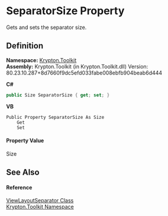 # SeparatorSize Property


Gets and sets the separator size.



## Definition
**Namespace:** <a href="79d2eac2-21f4-54ff-7552-b20c33c30600.md">Krypton.Toolkit</a>  
**Assembly:** Krypton.Toolkit (in Krypton.Toolkit.dll) Version: 80.23.10.287+8d7660f9dc5efd033fabe008ebfb904beab6d444

**C#**
``` C#
public Size SeparatorSize { get; set; }
```
**VB**
``` VB
Public Property SeparatorSize As Size
	Get
	Set
```



#### Property Value
Size

## See Also


#### Reference
<a href="4fedbc41-d9ae-f03c-8a86-e632d42ea863.md">ViewLayoutSeparator Class</a>  
<a href="79d2eac2-21f4-54ff-7552-b20c33c30600.md">Krypton.Toolkit Namespace</a>  
